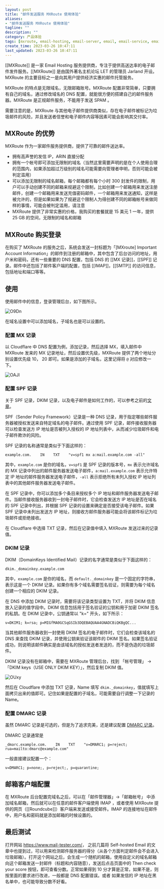 ```yaml
---
layout: post
title: "邮件发送服务 MXRoute 使用体验"
aliases:
- "邮件发送服务 MXRoute 使用体验"
tagline: ""
description: ""
category: 产品体验
tags: [mxroute, email-hosting, email-server, email, email-service, email-route, provider,]
create_time: 2023-03-26 10:47:11
last_updated: 2023-03-26 10:47:11
---
```


[[MXRoute]] 是一家 Email Hosting 服务提供商，专注于提供高送达率的电子邮件发件服务。[[MXRoute]] 是由国外著名主机论坛 LET 的管理员 Jarland 开设。MXRoute 的主要目标之一是向其用户提供经济实惠的邮件托管服务。

MXRoute 的特点是无限域名，无限邮箱账号。MXRoute 配置非常简单，只要拥有自己的域名，通过修改域名的 DNS 配置，就能很方便的搭建自己的邮件服务器。MXRoute 是正规邮件服务，不能用于发送 SPAM 。

需要注意的是，MXRoute 与其他电子邮件提供商类似，存在电子邮件被标记为垃圾邮件的风险，并且发送者信誉和电子邮件内容等因素可能会影响其交付率。

## MXRoute 的优势

MXRoute 作为一家邮件服务提供商，提供了可靠的邮件送达率。

- 拥有高声誉的发信 IP，ARIN 直接分配
- 拥有一个帐号即可添加无限制的域名（当然这里需要声明的是在个人使用合理的范围内，如果添加超过万级别的域名可能需要向管理者申明，否则可能会被判定滥用）
- 可以添加无限制的域名邮箱，每个邮箱都有每个小时 300 封发件的限制，用户可以手动创建不同的邮箱来规避这个限制，比如创建一个邮箱用来发送注册邮件，创建一个邮箱用来发送充值密码邮件，一个邮箱用来发送通知，这样是被允许的，但是如果如果为了规避这个限制人为得创建不同的邮箱帐号来做同样的事情，可能会被判定滥用，请注意
- MXRoute 提供了非常实惠的价格，我购买的套餐就是 15 美元 1 一年，提供 25 GB 的空间，无限制的域名和邮箱

## MXRoute 购买登录

在购买了 MXRoute 的服务之后，系统会发送一封标题为「[MXroute] Important Account Information」的邮件到注册的邮箱中，其中包含了后台访问的地址，用户米和密码，还有一些重要的 DNS 配置，包括 DNS 的 [[MX 记录]]，[[SPF]] 记录。邮件中还包括了邮件客户端的配置，包括 [[IMAP]]，[[SMTP]] 的访问信息，包括地址和端口等等。

## 使用

使用邮件中的信息，登录管理后台，如下图所示。

![O9Dn](https://photo.einverne.info/images/2023/03/26/O9Dn.png)

在域名设置中可以添加域名，子域名也是可以设置的。

### 配置 MX 记录

以 Cloudflare 中 DNS 配置为例，添加记录，然后选择 MX，填入邮件中 MXRoute 发来的 MX 记录地址，然后设置优先级，MXRoute 提供了两个地址分别设置优先级 10， 20 即可。如果是添加的子域名，这里记得将 `@` 对应修改一下。

![OAJl](https://photo.einverne.info/images/2023/03/26/OAJl.png)

### 配置 SPF 记录

关于 SPF 记录，DKIM 记录，以及电子邮件是如何工作的，可以参考之前的[文章](/post/2022/03/how-email-send-and-receive.html)。

SPF（Sender Policy Framework）记录是一种 DNS 记录，用于指定哪些邮件服务器被授权发送来自特定域名的电子邮件。通过使用 SPF 记录，邮件接收服务器可以检查发送方 IP 地址是否被列入授权的 IP 地址列表中，从而减少垃圾邮件和电子邮件欺诈的风险。

SPF 记录的名称通常是类似于下面这样的：

```
example.com.    IN    TXT    "v=spf1 mx a:mail.example.com -all"
```

其中，`example.com` 是你的域名，`v=spf1` 是 SPF 记录的版本号，`mx` 表示允许域名的 MX 记录中列出的邮件服务器发送电子邮件，`a:mail.example.com` 表示允许特定 IP 地址的邮件服务器发送电子邮件，`-all` 表示拒绝所有未列入授权 IP 地址列表中的其他邮件服务器发送电子邮件。

在 SPF 记录中，你可以添加多个条目来授权多个 IP 地址和邮件服务器发送电子邮件。当邮件接收服务器收到一封电子邮件时，它会检查发送方 IP 地址是否在域名的 SPF 记录中列出，并根据 SPF 记录的设置来确定是否接受该电子邮件。如果 SPF 记录中未列出发送方 IP 地址，则接收方邮件服务器可能会将该邮件标记为垃圾邮件或拒绝接收。

在 Cloudflare 中选择 TXT 记录，然后在记录值中填入 MXRoute 发送过来的记录值。

### DKIM 记录

DKIM（DomainKeys Identified Mail）记录的名字通常是类似于下面这样的：

```
dkim._domainkey.example.com
```

其中，`example.com` 是你的域名，而 `default._domainkey` 是一个固定的字符串，表示这是一个 DKIM 记录。如果你有多个域名需要签名验证，则需要为每个域名创建一个相应的 DKIM 记录。

在 DNS 中添加 DKIM 记录时，需要将该记录类型设置为 TXT，并将 DKIM 信息放入记录的值字段中。DKIM 信息包括用于签名验证的公钥和用于加密 DKIM 签名的私钥。在 DKIM 记录中，公钥通常以 "k=" 开头，如下所示：

```
v=DKIM1; k=rsa; p=MIGfMA0GCSqGSIb3DQEBAQUAA4GNADCBiQKBgQC...
```

当其他邮件服务器收到一封使用 DKIM 签名的电子邮件时，它们会检查该域名的 DNS 来查找 DKIM 记录，并使用公钥来验证该邮件的 DKIM 签名。如果签名验证成功，则说明该邮件确实是由该域名的授权发送者发送的，而不是伪造的垃圾邮件。

DKIM 记录没有在邮箱中，需要在 MXRoute 管理后台，找到 「帐号管理」 -> 「DKIM keys（USE ONLY DKIM KEY）」，然后复制 DKIM 值。

![OUxy](https://photo.einverne.info/images/2023/03/26/OUxy.png)

然后在 Cloudflare 中添加 TXT 记录，Name 填写 `dkim._domainkey`，值就填写上面拷贝出来的值即可。记住如果是配置的子域名，可能需要自行调整一下记录的 Name。

### 配置 DMARC 记录

虽然 DMARC 记录是可选的，但是为了追求完美，还是建议配置 [DMARC 记录](/post/2022/03/what-is-dmarc.html)。

DMARC 记录通常是

```
_dmarc.example.com.    IN    TXT    "v=DMARC1; p=reject; rua=mailto:dmarc@example.com"
```

一般直接建议配置一个：

```
v=DMARC1; p=none;, p=reject;, p=quarantine;
```

## 邮箱客户端配置

在 MXRoute 后台配置完域名之后，可以在「邮件管理器」->「邮箱帐号」 中添加域名邮箱，然后就可以在任意的邮件客户端使用 IMAP ，或者使用 MXRoute 提供的网页（[[Roundcube]]）客户端来发送或接受邮件。IMAP 的连接地址在邮件中，用户名和密码就是添加邮箱的时候设置的。

## 最后测试

打开网站 <https://www.mail-tester.com/>， 之前几篇将 Self-hosted Email 的文章中也提到过，可以用来检测邮件服务器的得分（从各个方面判定邮件会不会进入垃圾邮箱）。打开这个网站之后，会生成一个随机的邮箱，使用自定义的域名邮箱向这个邮箱发送一封邮件（标题和内容随意），发送后点击页面中的 Then check your score 按钮，即可查看分数。正常如果得到 10 分才算是正常，如果不是，则按里面的要求进行改进，一般都是 DNS 配置错误。或者 如果发信的 IP 地址在黑名单中，也可能导致分数不好看。
